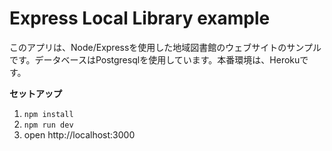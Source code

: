 # Express Local Library example

このアプリは、Node/Expressを使用した地域図書館のウェブサイトのサンプルです。データベースはPostgresqlを使用しています。本番環境は、Herokuです。

**セットアップ**

1. `npm install`
2. `npm run dev`
3. open http://localhost:3000
